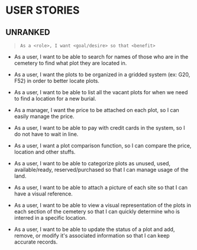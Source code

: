 # USER STORIES
## UNRANKED 

> `As a <role>, I want <goal/desire> so that <benefit>`

* As a user, I want to be able to search for names of those who are in the cemetery to find what plot they are located in.

* As a user, I want the plots to be organized in a gridded system (ex: G20, F52) in order to better locate plots.

* As a user, I want to be able to list all the vacant plots for when we need to find a location for a new burial.

* As a manager, I want the price to be attached on each plot, so I can easily manage the price.

* As a user, I want to be able to pay with credit cards in the system, so I do not have to wait in line.

* As a user, I want a plot comparison function, so I can compare the price, location and other stuffs.

* As a user, I want to be able to categorize plots as unused, used, available/ready, reserved/purchased so that I can manage usage of the land.

* As a user, I want to be able to attach a picture of each site so that I can have a visual reference.

* As a user, I want to be able to view a visual representation of the plots in each section of the cemetery so that I can quickly determine who is interred in a specific location.

* As a user, I want to be able to update the status of a plot and add, remove, or modify it's associated information so that I can keep accurate records.
